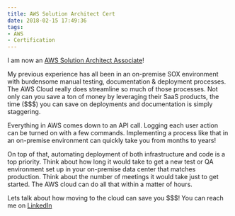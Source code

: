 ```yaml
---
title: AWS Solution Architect Cert
date: 2018-02-15 17:49:36
tags:
- AWS
- Certification
---
```


I am now an [AWS Solution Architect Associate](https://www.certmetrics.com/amazon/public/badge.aspx?i=1&t=c&d=2018-02-15&ci=AWS00430147&dm=80)!

My previous experience has all been in an on-premise SOX environment with burdensome manual testing, documentation & deployment processes. The AWS Cloud really does streamline so much of those processes. Not only can you save a ton of money by leveraging their SaaS products, the time ($$$) you can save on deployments and documentation is simply staggering.

<!-- more -->

Everything in AWS comes down to an API call. Logging each user action can be turned on with a few commands. Implementing a process like that in an on-premise environment can quickly take you from months to years!

On top of that, automating deployment of both infrastructure and code is a top priority. Think about how long it would take to get a new test or QA environment set up in your on-premise data center that matches production. Think about the number of meetings it would take just to get started. The AWS cloud can do all that within a matter of hours.

Lets talk about how moving to the cloud can save you $$$! You can reach me on   [LinkedIn](https://www.linkedin.com/in/ibliskavka)